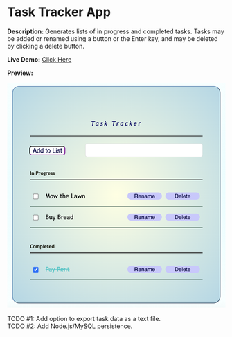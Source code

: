 # Task Tracker App
  
**Description:** Generates lists of in progress and completed tasks. Tasks may be added or renamed using a button or the Enter key, and may be deleted by clicking a delete button.  
  
**Live Demo:** [Click Here](https://chaseofthejungle.github.io/js-task-tracker/Task%20Tracker/)  

**Preview:**  
  
![JS Task Tracker](https://github.com/chaseofthejungle/js-task-tracker/blob/main/tasktrackerdemo.png "Task Tracker Preview")  
  
TODO #1: Add option to export task data as a text file.  
TODO #2: Add Node.js/MySQL persistence.

